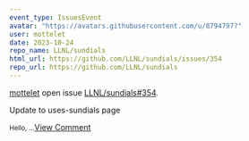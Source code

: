 ```yaml
---
event_type: IssuesEvent
avatar: "https://avatars.githubusercontent.com/u/8794797?"
user: mottelet
date: 2023-10-24
repo_name: LLNL/sundials
html_url: https://github.com/LLNL/sundials/issues/354
repo_url: https://github.com/LLNL/sundials
---
```


<a href='https://github.com/mottelet' target='_blank'>mottelet</a> open issue <a href='https://github.com/LLNL/sundials/issues/354' target='_blank'>LLNL/sundials#354</a>.

<p>Update to uses-sundials page</p><small>Hello,...</small><a href='https://github.com/LLNL/sundials/issues/354' target='_blank'>View Comment</a>